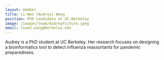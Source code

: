 ```yaml
---
layout: member
title: Li-Wen (Audrey) Wang
position: PhD Candidate at UC-Berkeley
image: /images/team/AudreyPicture.jpeg
email: liwen.wang@berkeley.edu
---
```


Audrey is a PhD student at UC Berkeley. Her research focuses on designing a bioinformatics tool to detect influenza reassortants for pandemic preparedness.
